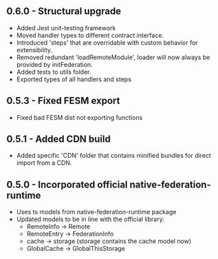 ## 0.6.0 - Structural upgrade
- Added Jest unit-testing framework
- Moved handler types to different contract interface.
- Introduced 'steps' that are overridable with custom behavior for extensibility.
- Removed redundant 'loadRemoteModule', loader will now always be provided by initFederation.
- Added tests to utils folder.
- Exported types of all handlers and steps

## 0.5.3 - Fixed FESM export
- Fixed bad FESM dist not exporting functions

## 0.5.1 - Added CDN build
- Added specific 'CDN' folder that contains minified bundles for direct import from a CDN. 

## 0.5.0 - Incorporated official native-federation-runtime
- Uses ts models from native-federation-runtime package
- Updated models to be in line with the official library:
    - RemoteInfo -> Remote
    - RemoteEntry -> FederationInfo
    - cache -> storage (storage contains the cache model now)
    - GlobalCache -> GlobalThisStorage